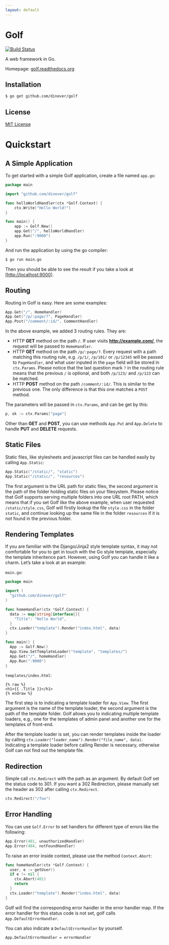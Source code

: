 ```yaml
---
layout: default
---
```


# Golf

[![Build Status](https://drone.io/github.com/dinever/golf/status.png)](https://drone.io/github.com/dinever/golf/latest)

A web framework in Go.

Homepage: [golf.readthedocs.org](http://golf.readthedocs.org)

## Installation

```bash
$ go get github.com/dinever/golf
```

## License

[MIT License](https://opensource.org/licenses/MIT)

# Quickstart

## A Simple Application

To get started with a simple Golf application, create a file named `app.go`:

```go
package main

import "github.com/dinever/golf"

func helloWorldHandler(ctx *Golf.Context) {
    ctx.Write("Hello World!")
}

func main() {
    app := Golf.New()
    app.Get("/", helloWorldHandler)
    app.Run(":9000")
}
```

And run the application by using the go compiler:

```bash
$ go run main.go
```

Then you should be able to see the result if you take a look at [<http://localhost:9000>].

## Routing

Routing in Golf is easy. Here are some examples:

```go
App.Get("/", HomeHandler)
App.Get("/p/:page/?", PageHandler)
App.Post("/comment/:id/", CommentHandler)
```

In the above example, we added 3 routing rules. They are:

-   HTTP **GET** method on the path `/`. If user visits **http://example.com/**, the request will be passed to `HomeHandler`.
-   HTTP **GET** method on the path `/p/:page/?`. Every request with a path matching this routing rule, e.g. `/p/1/`, `/p/101/` or `/p/12345` will be passed to `PageHandler`, and what user inputed in the `page` field will be stored in `ctx.Params`. Please notice that the last question mark `?` in the routing rule means that the previous `/` is optional, and both `/p/123/` and `/p/123` can be matched.
-   HTTP **POST** method on the path `/comment/:id/`. This is similar to the previous one. The only difference is that this one matches a `POST` method.

The parameters will be passed in `ctx.Params`, and can be get by this:

```go
p, ok := ctx.Params["page"]
```

Other than **GET** and **POST**, you can use methods `App.Put` and `App.Delete` to handle **PUT** and **DELETE** requests.

## Static Files

Static files, like stylesheets and javascript files can be handled easily by calling `App.Static`:

```go
App.Static("/static/", "static")
App.Static("/static/", "resources")
```

The first argument is the URL path for static files, the second argument is the path of the folder holding static files on your filesystem. Please notice that Golf supports serving multiple folders into one URL root PATH, which means that if you set Golf like the above example, when user requested `/static/style.css`, Golf will firstly lookup the file `style.css` in the folder `static`, and continue looking up the same file in the folder `resources` if it is not found in the previous folder.

## Rendering Templates

If you are familiar with the Django/Jinja2 style template syntax, it may not comfortable for you to get in touch with the Go style template, especially the template inheritence part. However, using Golf you can handle it like a charm. Let’s take a look at an example:

`main.go`:

```go
package main

import (
  "github.com/dinever/golf"
)

func homeHandler(ctx *Golf.Context) {
  data := map[string]interface{}{
    "Title": "Hello World",
  }
  ctx.Loader("template").Render("index.html", data)
}

func main() {
  App := Golf.New()
  App.View.SetTemplateLoader("template", "templates/")
  App.Get("/", homeHandler)
  App.Run(":9000")
}
```

`templates/index.html`:

```
{% raw %}
<h1>{{ .Title }}</h1>
{% endraw %}
```

The first step is to indicating a template loader for `App.View`. The first argument is the name of the template loader, the second argument is the path of the template folder. Golf allows you to indicating multiple template loaders, e.g., one for the templates of admin panel and another one for the templates of front-end.

After the template loader is set, you can render templates inside the loader by calling `ctx.Loader("loader_name").Render("file_name", data)`. Indicating a template loader before calling Render is necessary, otherwise Golf can not find out the template file.

## Redirection

Simple call `ctx.Redirect` with the path as an argument. By default Golf set the status code to 301. If you want a 302 Redirection, please manually set the header as 302 after calling `ctx.Redirect`.

```go
ctx.Redirect("/foo")
```

## Error Handling

You can use `Golf.Error` to set handlers for different type of errors like the following:

```go
App.Error(401, unauthorizedHandler)
App.Error(404, notFoundHandler)
```

To raise an error inside context, please use the method `Context.Abort`:

```go
func homeHandler(ctx *Golf.Context) {
  user, e := getUser()
  if e != nil {
    ctx.Abort(401)
    return
  }
  ctx.Loader("template").Render("index.html", data)
}
```

Golf will find the corresponding error handler in the error handler map. If the error handler for this status code is not set, golf calls `App.DefaultErrorHandler`.

You can also indicate a `DefaultErrorHandler` by yourself.

```
App.DefaultErrorHandler = errorHandler
```
